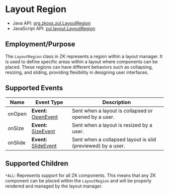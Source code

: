 # Layout Region


- Java API: [org.zkoss.zul.LayoutRegion](https://www.zkoss.org/javadoc/latest/zk/org/zkoss/zul/LayoutRegion.html)
- JavaScript API: [zul.layout.LayoutRegion](https://www.zkoss.org/javadoc/latest/jsdoc/classes/zul.layout.LayoutRegion.html)

## Employment/Purpose
The `LayoutRegion` class in ZK represents a region within a layout manager. It is used to define specific areas within a layout where components can be placed. These regions can have different behaviors such as collapsing, resizing, and sliding, providing flexibility in designing user interfaces.

## Supported Events

| Name        | Event Type                                     | Description                                                                                         |
|-------------|------------------------------------------------|-----------------------------------------------------------------------------------------------------|
| onOpen      | **Event:** [OpenEvent](https://www.zkoss.org/javadoc/latest/zk/org/zkoss/zk/ui/event/OpenEvent.html) | Sent when a layout is collapsed or opened by a user.                                            |
| onSize      | **Event:** [SizeEvent](https://www.zkoss.org/javadoc/latest/zk/org/zkoss/zk/ui/event/SizeEvent.html) | Sent when a layout is resized by a user.                                                        |
| onSlide     | **Event:** [SlideEvent](https://www.zkoss.org/javadoc/latest/zk/org/zkoss/zk/ui/event/SlideEvent.html) | Sent when a collapsed layout is slid (previewed) by a user.                                    |

## Supported Children
`*ALL`: Represents support for all ZK components. This means that any ZK component can be placed within the `LayoutRegion` and will be properly rendered and managed by the layout manager.